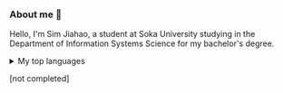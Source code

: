 ### About me 👋
Hello, I'm Sim Jiahao, a student at Soka University studying in the Department of Information Systems Science for my bachelor's degree.

<details>
<summary>My top languages</summary>

| Rank | Languages |
|-----:|-----------|
|     1| C++       |
|     2| Python    |
|     3| C         |

</details>

\[not completed]

<!--
**Jiahao9/Jiahao9** is a ✨ _special_ ✨ repository because its `README.md` (this file) appears on your GitHub profile.

Here are some ideas to get you started:

- 🔭 I’m currently working on ...
- 🌱 I’m currently learning ...
- 👯 I’m looking to collaborate on ...
- 🤔 I’m looking for help with ...
- 💬 Ask me about ...
- 📫 How to reach me: ...
- 😄 Pronouns: ...
- ⚡ Fun fact: ...
-->
